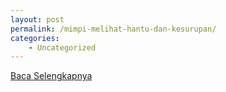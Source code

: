 ```yaml
---
layout: post
permalink: /mimpi-melihat-hantu-dan-kesurupan/
categories:
    - Uncategorized
---
```


[Baca Selengkapnya](/08)